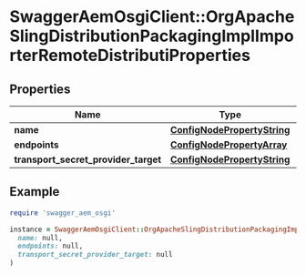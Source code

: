 # SwaggerAemOsgiClient::OrgApacheSlingDistributionPackagingImplImporterRemoteDistributiProperties

## Properties

| Name | Type | Description | Notes |
| ---- | ---- | ----------- | ----- |
| **name** | [**ConfigNodePropertyString**](ConfigNodePropertyString.md) |  | [optional] |
| **endpoints** | [**ConfigNodePropertyArray**](ConfigNodePropertyArray.md) |  | [optional] |
| **transport_secret_provider_target** | [**ConfigNodePropertyString**](ConfigNodePropertyString.md) |  | [optional] |

## Example

```ruby
require 'swagger_aem_osgi'

instance = SwaggerAemOsgiClient::OrgApacheSlingDistributionPackagingImplImporterRemoteDistributiProperties.new(
  name: null,
  endpoints: null,
  transport_secret_provider_target: null
)
```

